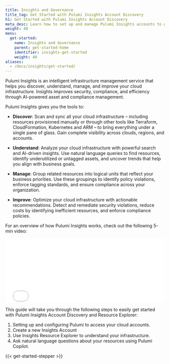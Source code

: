 ```yaml
---
title: Insights and Governance
title_tag: Get Started with Pulumi Insights Account Discovery
h1: Get Started with Pulumi Insights Account Discovery
meta_desc: Learn how to set up and manage Pulumi Insights accounts to gain visibility into your cloud infrastructure.
weight: 40
menu:
  get-started:
    name: Insights and Governance
    parent: get-started-home
    identifier: insights-get-started
    weight: 40
aliases:
  - /docs/insights/get-started/
---
```

 
Pulumi Insights is an intelligent infrastructure management service that helps you discover, understand, manage, and improve your cloud infrastructure. Insights improves security, compliance, and efficiency through AI-powered asset and compliance management.

Pulumi Insights gives you the tools to:

- **Discover**: Scan and sync all your cloud infrastructure – including resources provisioned manually or through other tools like Terraform, CloudFormation, Kubernetes and ARM – to bring everything under a single pane of glass. Gain complete visibility across clouds, regions, and accounts.

- **Understand**: Analyze your cloud infrastructure with powerful search and AI-driven insights. Use natural language queries to find resources, identify underutilized or untagged assets, and uncover trends that help you align with business goals.

- **Manage**: Group related resources into logical units that reflect your business priorities. Use these groupings to identify policy violations, enforce tagging standards, and ensure compliance across your organization.

- **Improve**: Optimize your cloud infrastructure with actionable recommendations. Detect and remediate security violations, reduce costs by identifying inefficient resources, and enforce compliance policies.

For an overview of how Pulumi Insights works, check out the following 5-min video:

<div class="rounded-md shadow border border-gray-300 w-3/4 mx-auto my-4" style="position: relative; padding-bottom: 40.25%; height: 0; overflow: hidden;">
    <iframe
        src="//www.youtube.com/embed/fa7s5_oYnaM?rel=0"
        style="position: absolute; top: 0; left: 0; width: 100%; height: 100%; border:0;"
        allowfullscreen=""
        title="Pulumi Insights: Scanning and managing cloud accounts">
    </iframe>
</div>

This guide will take you through the following steps to easily get started with Pulumi Insights Account Discovery and Resource Explorer:

1. Setting up and configuring Pulumi to access your cloud accounts.
2. Create a new Insights Account
3. Use Insights Resource Explorer to understand your infrastructure.
4. Ask natural language questions about your resources using Pulumi Copilot.

{{< get-started-stepper >}}
